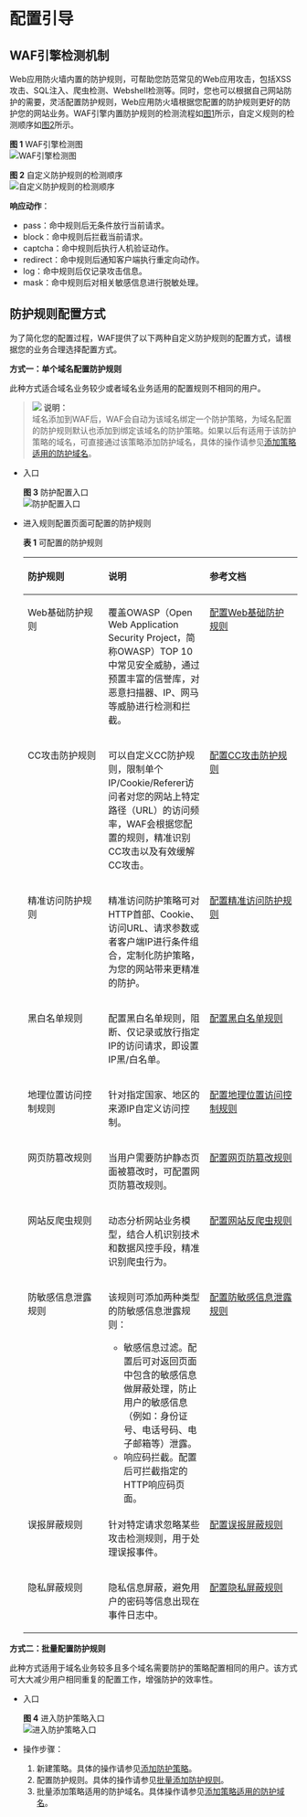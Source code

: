 # 配置引导<a name="waf_01_0129"></a>

## WAF引擎检测机制<a name="section8980164913235"></a>

Web应用防火墙内置的防护规则，可帮助您防范常见的Web应用攻击，包括XSS攻击、SQL注入、爬虫检测、Webshell检测等。同时，您也可以根据自己网站防护的需要，灵活配置防护规则，Web应用防火墙根据您配置的防护规则更好的防护您的网站业务。WAF引擎内置防护规则的检测流程如[图1](#fig1628214208241)所示，自定义规则的检测顺序如[图2](#fig2084820326445)所示。

**图 1**  WAF引擎检测图<a name="fig1628214208241"></a>  
![](figures/WAF引擎检测图.png "WAF引擎检测图")

**图 2**  自定义防护规则的检测顺序<a name="fig2084820326445"></a>  
![](figures/自定义防护规则的检测顺序.png "自定义防护规则的检测顺序")

**响应动作**：

-   pass：命中规则后无条件放行当前请求。
-   block：命中规则后拦截当前请求。
-   captcha：命中规则后执行人机验证动作。
-   redirect：命中规则后通知客户端执行重定向动作。
-   log：命中规则后仅记录攻击信息。
-   mask：命中规则后对相关敏感信息进行脱敏处理。

## 防护规则配置方式<a name="section89113456294"></a>

为了简化您的配置过程，WAF提供了以下两种自定义防护规则的配置方式，请根据您的业务合理选择配置方式。

**方式一：单个域名配置防护规则**

此种方式适合域名业务较少或者域名业务适用的配置规则不相同的用户。

>![](public_sys-resources/icon-note.gif) **说明：**   
>域名添加到WAF后，WAF会自动为该域名绑定一个防护策略，为域名配置的防护规则默认也添加到绑定该域名的防护策略。如果以后有适用于该防护策略的域名，可直接通过该策略添加防护域名，具体的操作请参见[添加策略适用的防护域名](添加策略适用的防护域名.md)。  

-   入口

    **图 3**  防护配置入口<a name="fig443351912108"></a>  
    ![](figures/防护配置入口.png "防护配置入口")

-   进入规则配置页面可配置的防护规则

    **表 1**  可配置的防护规则

    <a name="table14874354152011"></a>
    <table><thead align="left"><tr id="row387516548205"><th class="cellrowborder" valign="top" width="29.330000000000002%" id="mcps1.2.4.1.1"><p id="p187585492013"><a name="p187585492013"></a><a name="p187585492013"></a>防护规则</p>
    </th>
    <th class="cellrowborder" valign="top" width="37.01%" id="mcps1.2.4.1.2"><p id="p3875145416201"><a name="p3875145416201"></a><a name="p3875145416201"></a>说明</p>
    </th>
    <th class="cellrowborder" valign="top" width="33.660000000000004%" id="mcps1.2.4.1.3"><p id="p1736965022315"><a name="p1736965022315"></a><a name="p1736965022315"></a>参考文档</p>
    </th>
    </tr>
    </thead>
    <tbody><tr id="row187565419201"><td class="cellrowborder" valign="top" width="29.330000000000002%" headers="mcps1.2.4.1.1 "><p id="p148751054172016"><a name="p148751054172016"></a><a name="p148751054172016"></a>Web基础防护规则</p>
    </td>
    <td class="cellrowborder" valign="top" width="37.01%" headers="mcps1.2.4.1.2 "><p id="p7619145311"><a name="p7619145311"></a><a name="p7619145311"></a>覆盖OWASP（Open Web Application Security Project，简称OWASP）TOP 10中常见安全威胁，通过预置丰富的信誉库，对恶意扫描器、IP、网马等威胁进行检测和拦截。</p>
    </td>
    <td class="cellrowborder" valign="top" width="33.660000000000004%" headers="mcps1.2.4.1.3 "><p id="p7369450152320"><a name="p7369450152320"></a><a name="p7369450152320"></a><a href="配置Web基础防护规则.md">配置Web基础防护规则</a></p>
    </td>
    </tr>
    <tr id="row148751545201"><td class="cellrowborder" valign="top" width="29.330000000000002%" headers="mcps1.2.4.1.1 "><p id="p1687519545206"><a name="p1687519545206"></a><a name="p1687519545206"></a>CC攻击防护规则</p>
    </td>
    <td class="cellrowborder" valign="top" width="37.01%" headers="mcps1.2.4.1.2 "><p id="p1287555452011"><a name="p1287555452011"></a><a name="p1287555452011"></a>可以自定义CC防护规则，限制单个IP/Cookie/Referer访问者对您的网站上特定路径（URL）的访问频率，WAF会根据您配置的规则，精准识别CC攻击以及有效缓解CC攻击。</p>
    </td>
    <td class="cellrowborder" valign="top" width="33.660000000000004%" headers="mcps1.2.4.1.3 "><p id="p636955019231"><a name="p636955019231"></a><a name="p636955019231"></a><a href="配置CC攻击防护规则.md">配置CC攻击防护规则</a></p>
    </td>
    </tr>
    <tr id="row1387525413206"><td class="cellrowborder" valign="top" width="29.330000000000002%" headers="mcps1.2.4.1.1 "><p id="p13875854162017"><a name="p13875854162017"></a><a name="p13875854162017"></a>精准访问防护规则</p>
    </td>
    <td class="cellrowborder" valign="top" width="37.01%" headers="mcps1.2.4.1.2 "><p id="p487517543205"><a name="p487517543205"></a><a name="p487517543205"></a>精准访问防护策略可对HTTP首部、Cookie、访问URL、请求参数或者客户端IP进行条件组合，定制化防护策略，为您的网站带来更精准的防护。</p>
    </td>
    <td class="cellrowborder" valign="top" width="33.660000000000004%" headers="mcps1.2.4.1.3 "><p id="p17369165082315"><a name="p17369165082315"></a><a name="p17369165082315"></a><a href="配置精准访问防护规则.md">配置精准访问防护规则</a></p>
    </td>
    </tr>
    <tr id="row18875115412200"><td class="cellrowborder" valign="top" width="29.330000000000002%" headers="mcps1.2.4.1.1 "><p id="p987535414206"><a name="p987535414206"></a><a name="p987535414206"></a>黑白名单规则</p>
    </td>
    <td class="cellrowborder" valign="top" width="37.01%" headers="mcps1.2.4.1.2 "><p id="p487595462020"><a name="p487595462020"></a><a name="p487595462020"></a>配置黑白名单规则，阻断、仅记录或放行指定IP的访问请求，即设置IP黑/白名单。</p>
    </td>
    <td class="cellrowborder" valign="top" width="33.660000000000004%" headers="mcps1.2.4.1.3 "><p id="p133691050112316"><a name="p133691050112316"></a><a name="p133691050112316"></a><a href="配置黑白名单规则.md">配置黑白名单规则</a></p>
    </td>
    </tr>
    <tr id="row10875105492011"><td class="cellrowborder" valign="top" width="29.330000000000002%" headers="mcps1.2.4.1.1 "><p id="p198751954152014"><a name="p198751954152014"></a><a name="p198751954152014"></a>地理位置访问控制规则</p>
    </td>
    <td class="cellrowborder" valign="top" width="37.01%" headers="mcps1.2.4.1.2 "><p id="p787518546202"><a name="p787518546202"></a><a name="p787518546202"></a>针对指定国家、地区的来源IP自定义访问控制。</p>
    </td>
    <td class="cellrowborder" valign="top" width="33.660000000000004%" headers="mcps1.2.4.1.3 "><p id="p136912509235"><a name="p136912509235"></a><a name="p136912509235"></a><a href="配置地理位置访问控制规则.md">配置地理位置访问控制规则</a></p>
    </td>
    </tr>
    <tr id="row38751454192010"><td class="cellrowborder" valign="top" width="29.330000000000002%" headers="mcps1.2.4.1.1 "><p id="p687555472020"><a name="p687555472020"></a><a name="p687555472020"></a>网页防篡改规则</p>
    </td>
    <td class="cellrowborder" valign="top" width="37.01%" headers="mcps1.2.4.1.2 "><p id="p78752544206"><a name="p78752544206"></a><a name="p78752544206"></a>当用户需要防护静态页面被篡改时，可配置网页防篡改规则。</p>
    </td>
    <td class="cellrowborder" valign="top" width="33.660000000000004%" headers="mcps1.2.4.1.3 "><p id="p93691650162313"><a name="p93691650162313"></a><a name="p93691650162313"></a><a href="配置网页防篡改规则.md">配置网页防篡改规则</a></p>
    </td>
    </tr>
    <tr id="row0699639122212"><td class="cellrowborder" valign="top" width="29.330000000000002%" headers="mcps1.2.4.1.1 "><p id="p5699143916223"><a name="p5699143916223"></a><a name="p5699143916223"></a>网站反爬虫规则</p>
    </td>
    <td class="cellrowborder" valign="top" width="37.01%" headers="mcps1.2.4.1.2 "><p id="p1063395362914"><a name="p1063395362914"></a><a name="p1063395362914"></a>动态分析网站业务模型，结合人机识别技术和数据风控手段，精准识别爬虫行为。</p>
    </td>
    <td class="cellrowborder" valign="top" width="33.660000000000004%" headers="mcps1.2.4.1.3 "><p id="p7369125014233"><a name="p7369125014233"></a><a name="p7369125014233"></a><a href="配置网站反爬虫规则.md">配置网站反爬虫规则</a></p>
    </td>
    </tr>
    <tr id="row569919395228"><td class="cellrowborder" valign="top" width="29.330000000000002%" headers="mcps1.2.4.1.1 "><p id="p1569933902211"><a name="p1569933902211"></a><a name="p1569933902211"></a>防敏感信息泄露规则</p>
    </td>
    <td class="cellrowborder" valign="top" width="37.01%" headers="mcps1.2.4.1.2 "><p id="p1111212302814"><a name="p1111212302814"></a><a name="p1111212302814"></a>该规则可添加两种类型的防敏感信息泄露规则：</p>
    <a name="ul171121523162819"></a><a name="ul171121523162819"></a><ul id="ul171121523162819"><li>敏感信息过滤。配置后可对返回页面中包含的敏感信息做屏蔽处理，防止用户的敏感信息（例如：身份证号、电话号码、电子邮箱等）泄露。</li><li>响应码拦截。配置后可拦截指定的HTTP响应码页面。</li></ul>
    </td>
    <td class="cellrowborder" valign="top" width="33.660000000000004%" headers="mcps1.2.4.1.3 "><p id="p436975012320"><a name="p436975012320"></a><a name="p436975012320"></a><a href="配置防敏感信息泄露规则.md">配置防敏感信息泄露规则</a></p>
    </td>
    </tr>
    <tr id="row8699133972219"><td class="cellrowborder" valign="top" width="29.330000000000002%" headers="mcps1.2.4.1.1 "><p id="p206991039102215"><a name="p206991039102215"></a><a name="p206991039102215"></a>误报屏蔽规则</p>
    </td>
    <td class="cellrowborder" valign="top" width="37.01%" headers="mcps1.2.4.1.2 "><p id="p20480323123012"><a name="p20480323123012"></a><a name="p20480323123012"></a>针对特定请求忽略某些攻击检测规则，用于处理误报事件。</p>
    </td>
    <td class="cellrowborder" valign="top" width="33.660000000000004%" headers="mcps1.2.4.1.3 "><p id="p7369135017238"><a name="p7369135017238"></a><a name="p7369135017238"></a><a href="配置误报屏蔽规则.md">配置误报屏蔽规则</a></p>
    </td>
    </tr>
    <tr id="row12341732172215"><td class="cellrowborder" valign="top" width="29.330000000000002%" headers="mcps1.2.4.1.1 "><p id="p1135163272212"><a name="p1135163272212"></a><a name="p1135163272212"></a>隐私屏蔽规则</p>
    </td>
    <td class="cellrowborder" valign="top" width="37.01%" headers="mcps1.2.4.1.2 "><p id="p1835123222213"><a name="p1835123222213"></a><a name="p1835123222213"></a>隐私信息屏蔽，避免用户的密码等信息出现在事件日志中。</p>
    </td>
    <td class="cellrowborder" valign="top" width="33.660000000000004%" headers="mcps1.2.4.1.3 "><p id="p93691250162314"><a name="p93691250162314"></a><a name="p93691250162314"></a><a href="配置隐私屏蔽规则.md">配置隐私屏蔽规则</a></p>
    </td>
    </tr>
    </tbody>
    </table>


**方式二：批量配置防护规则**

此种方式适用于域名业务较多且多个域名需要防护的策略配置相同的用户。该方式可大大减少用户相同重复的配置工作，增强防护的效率性。

-   入口

    **图 4**  进入防护策略入口<a name="fig4203459164711"></a>  
    ![](figures/进入防护策略入口.png "进入防护策略入口")

-   操作步骤：
    1.  新建策略。具体的操作请参见[添加防护策略](添加防护策略.md)。
    2.  配置防护规则。具体的操作请参见[批量添加防护规则](批量添加防护规则.md)。
    3.  批量添加策略适用的防护域名。具体操作请参见[添加策略适用的防护域名](添加策略适用的防护域名.md)。


